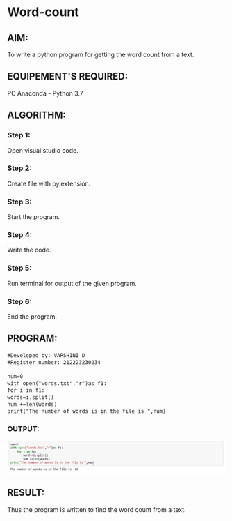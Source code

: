 # Word-count
## AIM:
To write a python program for getting the word count from a text.
## EQUIPEMENT'S REQUIRED: 
PC
Anaconda - Python 3.7
## ALGORITHM: 
### Step 1:
Open visual studio code.
### Step 2: 
 Create file with py.extension.
### Step 3: 
Start the program.
### Step 4:  
Write the code.
### Step 5: 
Run terminal for output of the given program.
### Step 6: 
End the program.
## PROGRAM:
 ```
 #Developed by: VARSHINI D
 #Register number: 212223230234

 num=0
 with open("words.txt","r")as f1:
 for i in f1:
 words=i.split()
 num +=len(words)
 print("The number of words is in the file is ",num)
 ```

### OUTPUT:
![output](word_count_ss.png)
## RESULT:
Thus the program is written to find the word count from a text.
